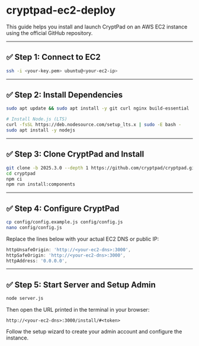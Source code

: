 # cryptpad-ec2-deploy

This guide helps you install and launch CryptPad on an AWS EC2 instance using the official GitHub repository.

---

## ✅ Step 1: Connect to EC2

```bash
ssh -i <your-key.pem> ubuntu@<your-ec2-ip>
```

---

## ✅ Step 2: Install Dependencies

```bash
sudo apt update && sudo apt install -y git curl nginx build-essential

# Install Node.js (LTS)
curl -fsSL https://deb.nodesource.com/setup_lts.x | sudo -E bash -
sudo apt install -y nodejs
```

---

## ✅ Step 3: Clone CryptPad and Install

```bash
git clone -b 2025.3.0 --depth 1 https://github.com/cryptpad/cryptpad.git cryptpad
cd cryptpad
npm ci
npm run install:components
```

---

## ✅ Step 4: Configure CryptPad

```bash
cp config/config.example.js config/config.js
nano config/config.js
```

Replace the lines below with your actual EC2 DNS or public IP:

```js
httpUnsafeOrigin: 'http://<your-ec2-dns>:3000',
httpSafeOrigin: 'http://<your-ec2-dns>:3000',
httpAddress: '0.0.0.0',
```

---

## ✅ Step 5: Start Server and Setup Admin

```bash
node server.js
```

Then open the URL printed in the terminal in your browser:

```
http://<your-ec2-dns>:3000/install/#<token>
```

Follow the setup wizard to create your admin account and configure the instance.